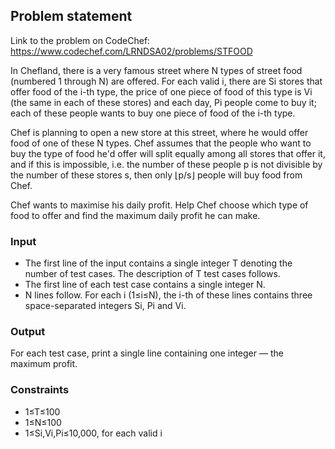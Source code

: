 ## Problem statement

Link to the problem on CodeChef: https://www.codechef.com/LRNDSA02/problems/STFOOD

In Chefland, there is a very famous street where N types of street food (numbered 1 through N) are offered. For each valid i, there are Si stores that offer food of the i-th type, the price of one piece of food of this type is Vi (the same in each of these stores) and each day, Pi people come to buy it; each of these people wants to buy one piece of food of the i-th type.

Chef is planning to open a new store at this street, where he would offer food of one of these N
types. Chef assumes that the people who want to buy the type of food he'd offer will split equally among all stores that offer it, and if this is impossible, i.e. the number of these people p is not divisible by the number of these stores s, then only ⌊p/s⌋
people will buy food from Chef.

Chef wants to maximise his daily profit. Help Chef choose which type of food to offer and find the maximum daily profit he can make.

### Input
* The first line of the input contains a single integer T denoting the number of test cases. The description of T
test cases follows.
* The first line of each test case contains a single integer N.
* N lines follow. For each i (1≤i≤N), the i-th of these lines contains three space-separated integers Si, Pi and Vi.

### Output 
For each test case, print a single line containing one integer ― the maximum profit.

### Constraints
* 1≤T≤100
* 1≤N≤100
* 1≤Si,Vi,Pi≤10,000, for each valid i
